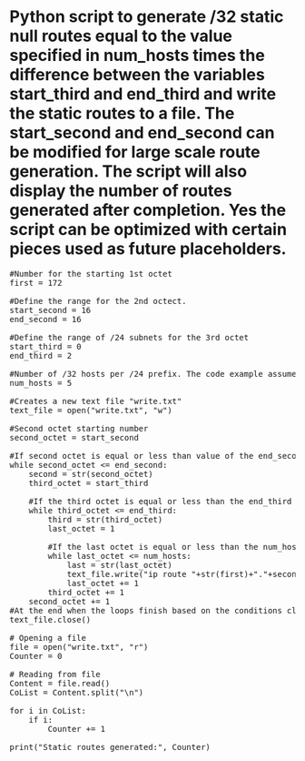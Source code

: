 # Python script to generate /32 static null routes equal to the value specified in num_hosts times the difference between the variables start_third and end_third and write the static routes to a file. The start_second and end_second can be modified for large scale route generation. The script will also display the number of routes generated after completion. Yes the script can be optimized with certain pieces used as future placeholders.

<pre lang="...">
#Number for the starting 1st octet
first = 172

#Define the range for the 2nd octect.
start_second = 16
end_second = 16

#Define the range of /24 subnets for the 3rd octet
start_third = 0
end_third = 2

#Number of /32 hosts per /24 prefix. The code example assumes that .1 will be the first address.
num_hosts = 5

#Creates a new text file "write.txt"
text_file = open("write.txt", "w")

#Second octet starting number
second_octet = start_second

#If second octet is equal or less than value of the end_second variable continue with the next Loop
while second_octet <= end_second:
    second = str(second_octet)
    third_octet = start_third

    #If the third octet is equal or less than the end_third variable continue with the next loop
    while third_octet <= end_third:
        third = str(third_octet)
        last_octet = 1

        #If the last octet is equal or less than the num_host than write the current IP Address to File
        while last_octet <= num_hosts:
            last = str(last_octet)
            text_file.write("ip route "+str(first)+"."+second+"."+third+"."+last+" 255.255.255.255 Null0\n")
            last_octet += 1
        third_octet += 1
    second_octet += 1
#At the end when the loops finish based on the conditions close the File.
text_file.close()

# Opening a file
file = open("write.txt", "r")
Counter = 0

# Reading from file
Content = file.read()
CoList = Content.split("\n")

for i in CoList:
    if i:
        Counter += 1

print("Static routes generated:", Counter)

</pre>
